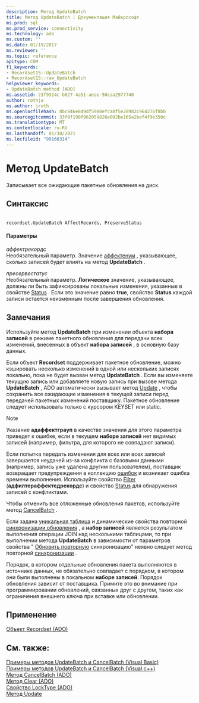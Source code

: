 ```yaml
---
description: Метод UpdateBatch
title: Метод UpdateBatch | Документация Майкрософт
ms.prod: sql
ms.prod_service: connectivity
ms.technology: ado
ms.custom: ''
ms.date: 01/19/2017
ms.reviewer: ''
ms.topic: reference
apitype: COM
f1_keywords:
- Recordset15::UpdateBatch
- Recordset15::raw_UpdateBatch
helpviewer_keywords:
- UpdateBatch method [ADO]
ms.assetid: 23f9314c-b027-4a51-aeae-50caa2977740
author: rothja
ms.author: jroth
ms.openlocfilehash: 8bc846e849df5980efca8f5e28982c964276f8bb
ms.sourcegitcommit: 33f0f190f962059826e002be165a2bef4f9e350c
ms.translationtype: MT
ms.contentlocale: ru-RU
ms.lasthandoff: 01/30/2021
ms.locfileid: "99166314"
---
```

# <a name="updatebatch-method"></a>Метод UpdateBatch
Записывает все ожидающие пакетные обновления на диск.  
  
## <a name="syntax"></a>Синтаксис  
  
```  
  
recordset.UpdateBatch AffectRecords, PreserveStatus  
```  
  
#### <a name="parameters"></a>Параметры  
 *аффектрекордс*  
 Необязательный параметр. Значение [аффектенум](./affectenum.md) , указывающее, сколько записей будет влиять на метод **UpdateBatch** .  
  
 *пресервестатус*  
 Необязательный параметр. **Логическое** значение, указывающее, должны ли быть зафиксированы локальные изменения, указанные в свойстве [Status](./status-property-ado-recordset.md) . Если это значение равно **true**, свойство **Status** каждой записи остается неизменным после завершения обновления.  
  
## <a name="remarks"></a>Замечания  
 Используйте метод **UpdateBatch** при изменении объекта **набора записей** в режиме пакетного обновления для передачи всех изменений, внесенных в объект **набора записей** , в основную базу данных.  
  
 Если объект **Recordset** поддерживает пакетное обновление, можно кэшировать несколько изменений в одной или нескольких записях локально, пока не будет вызван метод **UpdateBatch** . Если вы изменяете текущую запись или добавляете новую запись при вызове метода **UpdateBatch** , ADO автоматически вызывает метод [Update](./update-method.md) , чтобы сохранить все ожидающие изменения в текущей записи перед передачей пакетных изменений поставщику. Пакетное обновление следует использовать только с курсором KEYSET или static.  
  
> [!NOTE]
>  Указание **адаффектграуп** в качестве значения для этого параметра приведет к ошибке, если в текущем **наборе записей** нет видимых записей (например, фильтра, для которого не совпадают записи).  
  
 Если попытка передать изменения для всех или всех записей завершается неудачей из-за конфликта с базовыми данными (например, запись уже удалена другим пользователем), поставщик возвращает предупреждения в коллекцию [ошибок](./errors-collection-ado.md) и возникает ошибка времени выполнения. Используйте свойство [Filter](./filter-property.md) (**адфилтераффектедрекордс**) и свойство [Status](./status-property-ado-recordset.md) для обнаружения записей с конфликтами.  
  
 Чтобы отменить все отложенные обновления пакетов, используйте метод [CancelBatch](./cancelbatch-method-ado.md) .  
  
 Если задана [уникальная таблица](./unique-table-unique-schema-unique-catalog-properties-dynamic-ado.md) и динамические свойства повторной [синхронизации обновления](./update-resync-property-dynamic-ado.md) , а **набор записей** является результатом выполнения операции JOIN над несколькими таблицами, то при выполнении метода **UpdateBatch** в зависимости от параметров свойства " [Обновить повторную](./update-resync-property-dynamic-ado.md) синхронизацию" неявно следует метод повторной [синхронизации](./resync-method.md) .  
  
 Порядок, в котором отдельные обновления пакета выполняются в источнике данных, не обязательно совпадает с порядком, в котором они были выполнены в локальном **наборе записей**. Порядок обновления зависит от поставщика. Примите это во внимание при программировании обновлений, связанных друг с другом, таких как ограничения внешнего ключа при вставке или обновлении.  
  
## <a name="applies-to"></a>Применение  
 [Объект Recordset (ADO)](./recordset-object-ado.md)  
  
## <a name="see-also"></a>См. также:  
 [Примеры методов UpdateBatch и CancelBatch (Visual Basic)](./updatebatch-and-cancelbatch-methods-example-vb.md)   
 [Примеры методов UpdateBatch и CancelBatch (Visual c++)](./updatebatch-and-cancelbatch-methods-example-vc.md)   
 [Метод CancelBatch (ADO)](./cancelbatch-method-ado.md)   
 [Метод Clear (ADO)](./clear-method-ado.md)   
 [Свойство LockType (ADO)](./locktype-property-ado.md)   
 [Метод Update](./update-method.md)